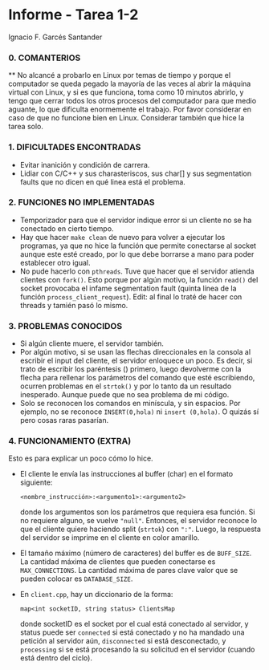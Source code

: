 ﻿# Informe - Tarea 1-2
Ignacio F. Garcés Santander


### 0. COMANTERIOS
** No alcancé a probarlo en Linux por temas de tiempo y porque el computador se queda pegado la mayoría de las veces al abrir la máquina virtual con Linux, y si es que funciona, toma como 10 minutos abrirlo, y tengo que cerrar todos los otros procesos del computador para que medio aguante, lo que dificulta enormemente el trabajo. Por favor considerar en caso de que no funcione bien en Linux. Considerar también que hice la tarea solo.


### 1. DIFICULTADES ENCONTRADAS
- Evitar inanición y condición de carrera.
- Lidiar con C/C++ y sus charasteriscos, sus char[] y sus segmentation faults que no dicen en qué linea está el problema.


### 2. FUNCIONES NO IMPLEMENTADAS
- Temporizador para que el servidor indique error si un cliente no se ha conectado en cierto tiempo.
- Hay que hacer `make clean` de nuevo para volver a ejecutar los programas, ya que no hice la función que permite conectarse al socket aunque este esté creado, por lo que debe borrarse a mano para poder establecer otro igual.
- No pude hacerlo con `pthreads`. Tuve que hacer que el servidor atienda clientes con `fork()`. Esto porque por algún motivo, la función `read()` del socket provocaba el infame segmentation fault (quinta línea de la función `process_client_request`). Edit: al final lo traté de hacer con threads y tamién pasó lo mismo.


### 3. PROBLEMAS CONOCIDOS
- Si algún cliente muere, el servidor también.
- Por algún motivo, si se usan las flechas direccionales en la consola al escribir el input del cliente, el servidor enloquece un poco. Es decir, si trato de escribir los paréntesis () primero, luego devolverme con la flecha para rellenar los parámetros del comando que esté escribiendo, ocurren problemas en el `strtok()` y por lo tanto da un resultado inesperado. Aunque puede que no sea problema de mi código.
- Solo se reconocen los comandos en miníscula, y sin espacios. Por ejemplo, no se reconoce `INSERT(0,hola)` ni `insert (0,hola)`. O quizás sí pero cosas raras pasarían.


### 4. FUNCIONAMIENTO (EXTRA)
Esto es para explicar un poco cómo lo hice.
- El cliente le envía las instrucciones al buffer (char) en el formato siguiente:
  
  `<nombre_instrucción>:<argumento1>:<argumento2>`
  
  donde los argumentos son los parámetros que requiera esa función. Si no requiere alguno, se vuelve `"null"`. Entonces, el servidor reconoce lo que el cliente quiere haciendo split (`strtok`) con `":"`. Luego, la respuesta del servidor se imprime en el cliente en color amarillo.

- El tamaño máximo (número de caracteres) del buffer es de `BUFF_SIZE`. La cantidad máxima de clientes que pueden conectarse es `MAX_CONNECTIONS`. La cantidad máxima de pares clave valor que se pueden colocar es `DATABASE_SIZE`.

- En `client.cpp`, hay un diccionario de la forma:
  
  `map<int socketID, string status> ClientsMap`
  
  donde socketID es el socket por el cual está conectado al servidor, y status puede ser `connected` si está conectado y no ha mandado una petición al servidor aún, `disconnected` si está desconectado, y `processing` si se está procesando la su solicitud en el servidor (cuando está dentro del ciclo).
